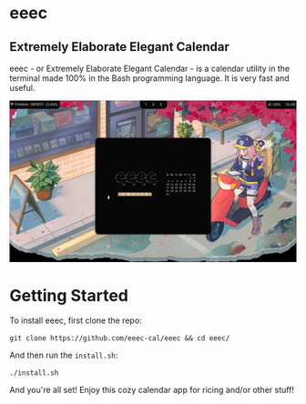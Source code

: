 # eeec
## Extremely Elaborate Elegant Calendar

eeec - or Extremely Elaborate Elegant Calendar - is a calendar utility in the terminal made 100% in the Bash programming language. It is very fast and useful.

![](https://raw.githubusercontent.com/eeec-cal/eeec/main/20240330_15h48m49s_grim.png)

# Getting Started
To install eeec, first clone the repo:
```
git clone https://github.com/eeec-cal/eeec && cd eeec/
```

And then run the `install.sh`:
```
./install.sh
```

And you're all set! Enjoy this cozy calendar app for ricing and/or other stuff!

